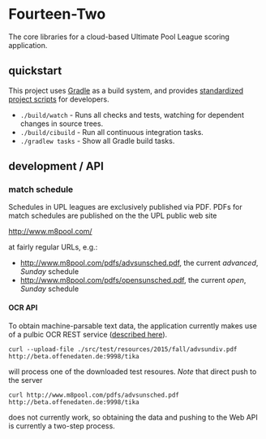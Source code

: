 # Fourteen-Two

The core libraries for a cloud-based Ultimate Pool League scoring application.

## quickstart

This project uses [Gradle](http://gradle.org/) as a build system, and provides [standardized project scripts](http://githubengineering.com/scripts-to-rule-them-all/) for developers.

* `./build/watch` - Runs all checks and tests, watching for dependent changes in source trees.
* `./build/cibuild` - Run all continuous integration tasks.
* `./gradlew tasks` - Show all Gradle build tasks.

## development / API

### match schedule

Schedules in UPL leagues are exclusively published via PDF.  PDFs for match schedules are published on the the UPL public web site

http://www.m8pool.com/

at fairly regular URLs, e.g.:

* http://www.m8pool.com/pdfs/advsunsched.pdf, the current *advanced*, *Sunday* schedule
* http://www.m8pool.com/pdfs/opensunsched.pdf, the current *open*, *Sunday* schedule

#### OCR API

To obtain machine-parsable text data, the application currently makes use of a pulbic OCR REST service ([described here](http://okfnlabs.org/blog/2015/02/21/documents-to-text.html)).

`curl --upload-file ./src/test/resources/2015/fall/advsundiv.pdf http://beta.offenedaten.de:9998/tika`

will process one of the downloaded test resoures.  *Note* that direct push to the server

`curl http://www.m8pool.com/pdfs/advsunsched.pdf http://beta.offenedaten.de:9998/tika`

does not currently work, so obtaining the data and pushing to the Web API is currently a two-step process.
